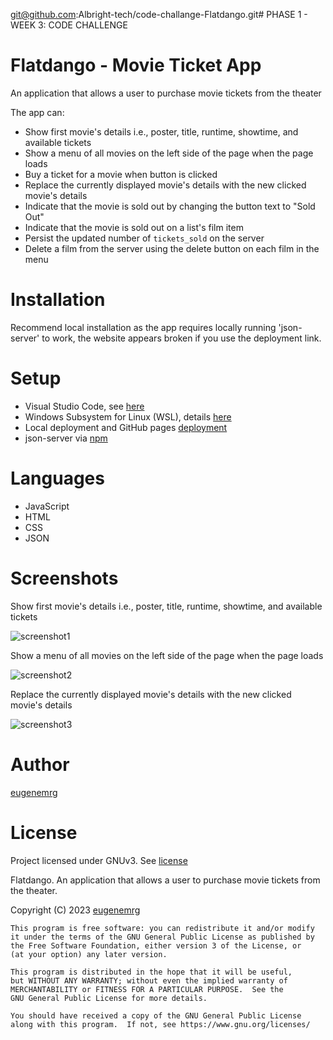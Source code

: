 
git@github.com:Albright-tech/code-challange-Flatdango.git# PHASE 1 - WEEK 3: CODE CHALLENGE

# Flatdango - Movie Ticket App

An application that allows a user to purchase movie tickets from the theater

The app can:
- Show first movie's details i.e., poster, title, runtime, showtime, and available tickets
- Show a menu of all movies on the left side of the page when the page loads
- Buy a ticket for a movie when button is clicked
- Replace the currently displayed movie's details with the new clicked movie's details
- Indicate that the movie is sold out by changing the button text to "Sold Out"
- Indicate that the movie is sold out on a list's film item
- Persist the updated number of `tickets_sold` on the server
- Delete a film from the server using the delete button on each film in the menu

# Installation

Recommend local installation as the app requires locally running 'json-server' to work, the website appears broken if you use the deployment link.

# Setup
- Visual Studio Code, see [here](https://code.visualstudio.com/)
- Windows Subsystem for Linux (WSL), details [here](https://learn.microsoft.com/en-us/windows/wsl/install)
- Local deployment and GitHub pages [deployment](https://eugenemrg.github.io/phase-1-wk2-code-challenge/)
- json-server via [npm](https://www.npmjs.com/package/json-server)

# Languages
- JavaScript
- HTML
- CSS
- JSON

# Screenshots

Show first movie's details i.e., poster, title, runtime, showtime, and available tickets

![screenshot1](assets/screenshots/screenshot01.png)

Show a menu of all movies on the left side of the page when the page loads

![screenshot2](assets/screenshots/screenshot02.png)

Replace the currently displayed movie's details with the new clicked movie's details

![screenshot3](assets/screenshots/screenshot03.png)

# Author
[eugenemrg](https://github.com/eugenemrg) 

# License
Project licensed under GNUv3. See [license](/LICENSE)

Flatdango. An application that allows a user to purchase movie tickets from the theater.

Copyright (C) 2023 [eugenemrg](https://github.com/eugenemrg) 

    This program is free software: you can redistribute it and/or modify
    it under the terms of the GNU General Public License as published by
    the Free Software Foundation, either version 3 of the License, or
    (at your option) any later version.

    This program is distributed in the hope that it will be useful,
    but WITHOUT ANY WARRANTY; without even the implied warranty of
    MERCHANTABILITY or FITNESS FOR A PARTICULAR PURPOSE.  See the
    GNU General Public License for more details.

    You should have received a copy of the GNU General Public License
    along with this program.  If not, see https://www.gnu.org/licenses/